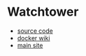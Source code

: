# Watchtower

- [source code](https://github.com/containrrr/watchtower/)
- [docker wiki](https://containrrr.dev/watchtower/arguments/)
- [main site](https://containrrr.dev/watchtower/)
